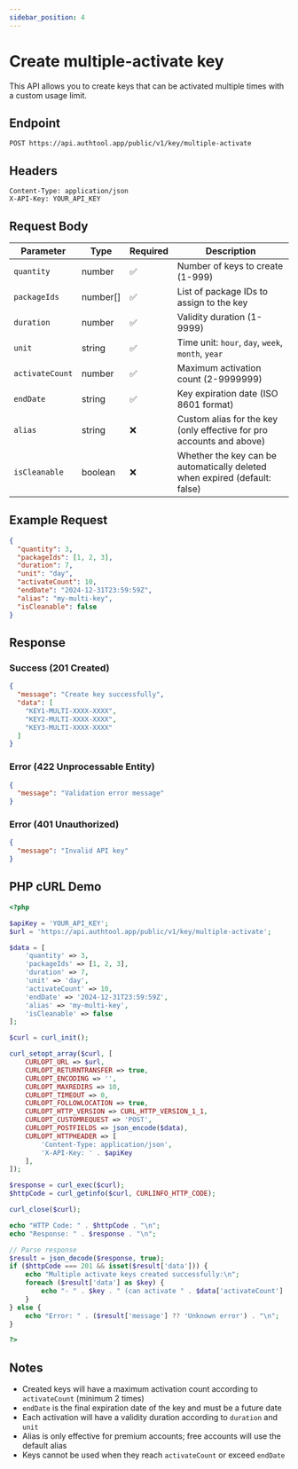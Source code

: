 ```yaml
---
sidebar_position: 4
---
```


# Create multiple-activate key

This API allows you to create keys that can be activated multiple times with a custom usage limit.

## Endpoint

```
POST https://api.authtool.app/public/v1/key/multiple-activate
```

## Headers

```
Content-Type: application/json
X-API-Key: YOUR_API_KEY
```

## Request Body

| Parameter       | Type     | Required | Description                                                                |
| --------------- | -------- | -------- | -------------------------------------------------------------------------- |
| `quantity`      | number   | ✅       | Number of keys to create (1-999)                                           |
| `packageIds`    | number[] | ✅       | List of package IDs to assign to the key                                   |
| `duration`      | number   | ✅       | Validity duration (1-9999)                                                 |
| `unit`          | string   | ✅       | Time unit: `hour`, `day`, `week`, `month`, `year`                          |
| `activateCount` | number   | ✅       | Maximum activation count (2-9999999)                                       |
| `endDate`       | string   | ✅       | Key expiration date (ISO 8601 format)                                      |
| `alias`         | string   | ❌       | Custom alias for the key (only effective for pro accounts and above)       |
| `isCleanable`   | boolean  | ❌       | Whether the key can be automatically deleted when expired (default: false) |

## Example Request

```json
{
  "quantity": 3,
  "packageIds": [1, 2, 3],
  "duration": 7,
  "unit": "day",
  "activateCount": 10,
  "endDate": "2024-12-31T23:59:59Z",
  "alias": "my-multi-key",
  "isCleanable": false
}
```

## Response

### Success (201 Created)

```json
{
  "message": "Create key successfully",
  "data": [
    "KEY1-MULTI-XXXX-XXXX",
    "KEY2-MULTI-XXXX-XXXX",
    "KEY3-MULTI-XXXX-XXXX"
  ]
}
```

### Error (422 Unprocessable Entity)

```json
{
  "message": "Validation error message"
}
```

### Error (401 Unauthorized)

```json
{
  "message": "Invalid API key"
}
```

## PHP cURL Demo

```php
<?php

$apiKey = 'YOUR_API_KEY';
$url = 'https://api.authtool.app/public/v1/key/multiple-activate';

$data = [
    'quantity' => 3,
    'packageIds' => [1, 2, 3],
    'duration' => 7,
    'unit' => 'day',
    'activateCount' => 10,
    'endDate' => '2024-12-31T23:59:59Z',
    'alias' => 'my-multi-key',
    'isCleanable' => false
];

$curl = curl_init();

curl_setopt_array($curl, [
    CURLOPT_URL => $url,
    CURLOPT_RETURNTRANSFER => true,
    CURLOPT_ENCODING => '',
    CURLOPT_MAXREDIRS => 10,
    CURLOPT_TIMEOUT => 0,
    CURLOPT_FOLLOWLOCATION => true,
    CURLOPT_HTTP_VERSION => CURL_HTTP_VERSION_1_1,
    CURLOPT_CUSTOMREQUEST => 'POST',
    CURLOPT_POSTFIELDS => json_encode($data),
    CURLOPT_HTTPHEADER => [
        'Content-Type: application/json',
        'X-API-Key: ' . $apiKey
    ],
]);

$response = curl_exec($curl);
$httpCode = curl_getinfo($curl, CURLINFO_HTTP_CODE);

curl_close($curl);

echo "HTTP Code: " . $httpCode . "\n";
echo "Response: " . $response . "\n";

// Parse response
$result = json_decode($response, true);
if ($httpCode === 201 && isset($result['data'])) {
    echo "Multiple activate keys created successfully:\n";
    foreach ($result['data'] as $key) {
        echo "- " . $key . " (can activate " . $data['activateCount'] . " times)\n";
    }
} else {
    echo "Error: " . ($result['message'] ?? 'Unknown error') . "\n";
}

?>
```

## Notes

- Created keys will have a maximum activation count according to `activateCount` (minimum 2 times)
- `endDate` is the final expiration date of the key and must be a future date
- Each activation will have a validity duration according to `duration` and `unit`
- Alias is only effective for premium accounts; free accounts will use the default alias
- Keys cannot be used when they reach `activateCount` or exceed `endDate`
